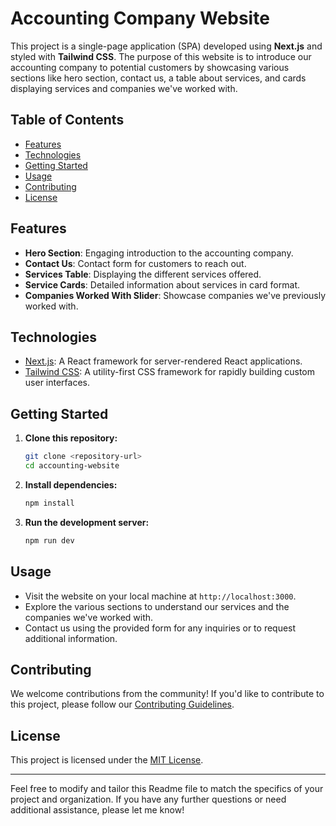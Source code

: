 # Accounting Company Website

This project is a single-page application (SPA) developed using **Next.js** and styled with **Tailwind CSS**. The purpose of this website is to introduce our accounting company to potential customers by showcasing various sections like hero section, contact us, a table about services, and cards displaying services and companies we've worked with.

## Table of Contents

- [Features](#features)
- [Technologies](#technologies)
- [Getting Started](#getting-started)
- [Usage](#usage)
- [Contributing](#contributing)
- [License](#license)

## Features

- **Hero Section**: Engaging introduction to the accounting company.
- **Contact Us**: Contact form for customers to reach out.
- **Services Table**: Displaying the different services offered.
- **Service Cards**: Detailed information about services in card format.
- **Companies Worked With Slider**: Showcase companies we've previously worked with.

## Technologies

- [Next.js](https://nextjs.org/): A React framework for server-rendered React applications.
- [Tailwind CSS](https://tailwindcss.com/): A utility-first CSS framework for rapidly building custom user interfaces.

## Getting Started

1. **Clone this repository:**

    ```bash
    git clone <repository-url>
    cd accounting-website
    ```

2. **Install dependencies:**

    ```bash
    npm install
    ```

3. **Run the development server:**

    ```bash
    npm run dev
    ```

## Usage

- Visit the website on your local machine at `http://localhost:3000`.
- Explore the various sections to understand our services and the companies we've worked with.
- Contact us using the provided form for any inquiries or to request additional information.

## Contributing

We welcome contributions from the community! If you'd like to contribute to this project, please follow our [Contributing Guidelines](CONTRIBUTING.md).

## License

This project is licensed under the [MIT License](LICENSE).

---

Feel free to modify and tailor this Readme file to match the specifics of your project and organization. If you have any further questions or need additional assistance, please let me know!
